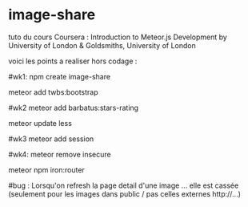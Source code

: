 # image-share
tuto du cours Coursera : Introduction to Meteor.js Development by University of London &amp; Goldsmiths, University of London

voici les points a realiser hors codage :


#wk1:
npm create image-share 

meteor add twbs:bootstrap


#wk2
meteor add barbatus:stars-rating

meteor update less


#wk3
meteor add session


#wk4:
meteor remove insecure

meteor npm iron:router

#bug :
Lorsqu'on refresh la page detail d'une image ... elle est cassée
(seulement pour les images dans public / pas celles externes http://...)